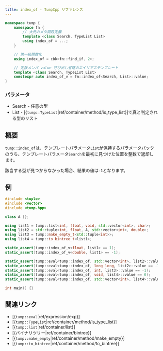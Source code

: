 ```yaml
---
title: index_of - TumpCpp リファレンス
---
```


```cpp
namespace tump {
    namespace fn {
        // 大元のメタ関数定義
        template <class Search, TypeList List>
        using index_of = ...;
    }

    // 第一級関数化
    using index_of = cbk<fn::find_if, 2>;

    // 定数メンバ value 呼び出し省略のエイリアステンプレート
    template <class Search, TypeList List>
    constexpr auto index_of_v = fn::index_of<Search, List>::value;
}
```

### パラメータ

- Search - 任意の型
- List - [{`tump::TypeList`|ref/container/method/is_type_list}]で真と判定される型のリスト

## 概要

`tump::index_of`は、テンプレートパラメータ`List`が保持するパラメータパックのうち、テンプレートパラメータ`Search`を最初に見つけた位置を整数で返却します。

該当する型が見つからなかった場合、結果の値は`-1`となります。

## 例

```cpp
#include <tuple>
#include <vector>
#include <tump.hpp>

class A {};

using list1 = tump::list<int, float, void, std::vector<int>, char>;
using list2 = std::tuple<int, float, A, std::vector<int>, double>;
using list3 = tump::make_empty_t<std::tuple<int>>;
using list4 = tump::to_bintree_t<list1>;

static_assert(tump::index_of_v<float, list1> == 1);
static_assert(tump::index_of_v<double, list1> == -1);

static_assert(tump::eval<tump::index_of, std::vector<int>, list2>::value == 3);
static_assert(tump::eval<tump::index_of, long long, list2>::value == -1);
static_assert(tump::eval<tump::index_of, int, list3>::value == -1);
static_assert(tump::eval<tump::index_of, void, list4>::value == 0);
static_assert(tump::eval<tump::index_of, std::vector<int>, list4>::value == 4);

int main() {}
```

## 関連リンク

- [{`tump::eval`|ref/expression/exp}]
- [{`tump::TypeList`|ref/container/method/is_type_list}]
- [{`tump::list`|ref/container/list}]
- [{バイナリツリー|ref/container/bintree}]
- [{`tump::make_empty`|ref/container/method/make_empty}]
- [{`tump::to_bintree`|ref/container/method/to_bintree}]
